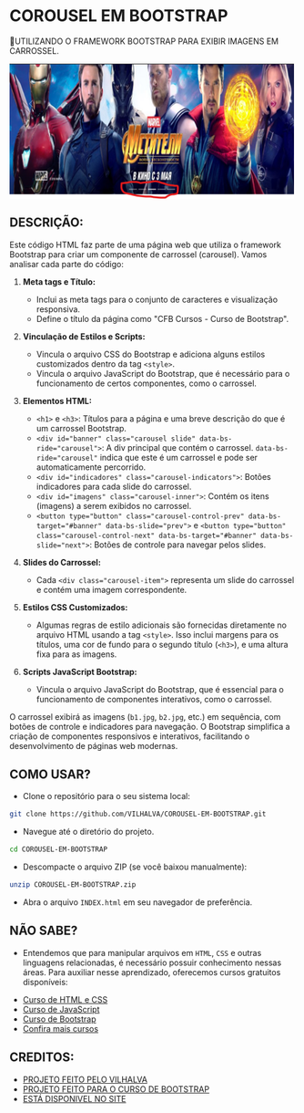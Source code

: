 # COROUSEL EM BOOTSTRAP
🌹UTILIZANDO O FRAMEWORK BOOTSTRAP PARA EXIBIR IMAGENS EM CARROSSEL.

<img src="FOTO.png" align="center" width="500"> <br>

## DESCRIÇÃO:
Este código HTML faz parte de uma página web que utiliza o framework Bootstrap para criar um componente de carrossel (carousel). Vamos analisar cada parte do código:

1. **Meta tags e Título:**
   - Inclui as meta tags para o conjunto de caracteres e visualização responsiva.
   - Define o título da página como "CFB Cursos - Curso de Bootstrap".

2. **Vinculação de Estilos e Scripts:**
   - Vincula o arquivo CSS do Bootstrap e adiciona alguns estilos customizados dentro da tag `<style>`.
   - Vincula o arquivo JavaScript do Bootstrap, que é necessário para o funcionamento de certos componentes, como o carrossel.

3. **Elementos HTML:**
   - `<h1>` e `<h3>`: Títulos para a página e uma breve descrição do que é um carrossel Bootstrap.
   - `<div id="banner" class="carousel slide" data-bs-ride="carousel">`: A div principal que contém o carrossel. `data-bs-ride="carousel"` indica que este é um carrossel e pode ser automaticamente percorrido.
   - `<div id="indicadores" class="carousel-indicators">`: Botões indicadores para cada slide do carrossel.
   - `<div id="imagens" class="carousel-inner">`: Contém os itens (imagens) a serem exibidos no carrossel.
   - `<button type="button" class="carousel-control-prev" data-bs-target="#banner" data-bs-slide="prev">` e `<button type="button" class="carousel-control-next" data-bs-target="#banner" data-bs-slide="next">`: Botões de controle para navegar pelos slides.

4. **Slides do Carrossel:**
   - Cada `<div class="carousel-item">` representa um slide do carrossel e contém uma imagem correspondente.

5. **Estilos CSS Customizados:**
   - Algumas regras de estilo adicionais são fornecidas diretamente no arquivo HTML usando a tag `<style>`. Isso inclui margens para os títulos, uma cor de fundo para o segundo título (`<h3>`), e uma altura fixa para as imagens.

6. **Scripts JavaScript Bootstrap:**
   - Vincula o arquivo JavaScript do Bootstrap, que é essencial para o funcionamento de componentes interativos, como o carrossel.

O carrossel exibirá as imagens (`b1.jpg`, `b2.jpg`, etc.) em sequência, com botões de controle e indicadores para navegação. O Bootstrap simplifica a criação de componentes responsivos e interativos, facilitando o desenvolvimento de páginas web modernas.

## COMO USAR?
* Clone o repositório para o seu sistema local:

```bash
git clone https://github.com/VILHALVA/COROUSEL-EM-BOOTSTRAP.git
```

* Navegue até o diretório do projeto.

```bash
cd COROUSEL-EM-BOOTSTRAP
```

* Descompacte o arquivo ZIP (se você baixou manualmente):

```bash
unzip COROUSEL-EM-BOOTSTRAP.zip
```
* Abra o arquivo `INDEX.html` em seu navegador de preferência.

## NÃO SABE?
- Entendemos que para manipular arquivos em `HTML`, `CSS` e outras linguagens relacionadas, é necessário possuir conhecimento nessas áreas. Para auxiliar nesse aprendizado, oferecemos cursos gratuitos disponíveis:
* [Curso de HTML e CSS](https://github.com/VILHALVA/CURSO-DE-HTML-E-CSS)
* [Curso de JavaScript](https://github.com/VILHALVA/CURSO-DE-JAVASCRIPT)
* [Curso de Bootstrap](https://github.com/VILHALVA/CURSO-DE-BOOTSTRAP)
* [Confira mais cursos](https://github.com/VILHALVA?tab=repositories&q=+topic:CURSO)

## CREDITOS:
- [PROJETO FEITO PELO VILHALVA](https://github.com/VILHALVA)
- [PROJETO FEITO PARA O CURSO DE BOOTSTRAP](https://github.com/VILHALVA/CURSO-DE-BOOTSTRAP)
- [ESTÁ DISPONIVEL NO SITE](https://vilhalva.github.io/STYLER/STYLER.html)
